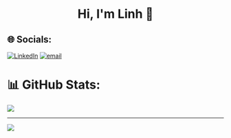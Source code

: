 <h1 align="center">Hi, I'm Linh 💙</h1>

## 🌐 Socials:
[![LinkedIn](https://img.shields.io/badge/LinkedIn-%230077B5.svg?logo=linkedin&logoColor=white)](https://linkedin.com/in/phamlinh20) [![email](https://img.shields.io/badge/Email-D14836?logo=gmail&logoColor=white)](mailto:linhptn20@gmail.com) 
# 📊 GitHub Stats:
![](https://nirzak-streak-stats.vercel.app/?user=PhamLinh20&theme=shadow_blue&hide_border=false)<br/>

---
[![](https://visitcount.itsvg.in/api?id=PhamLinh20&icon=0&color=0)](https://visitcount.itsvg.in)


